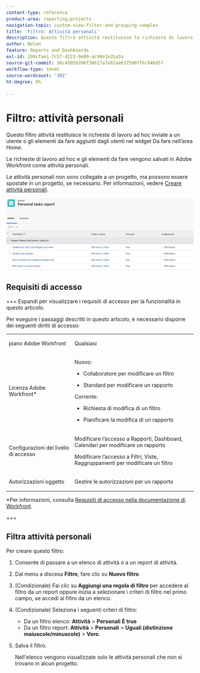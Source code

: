 ```yaml
---
content-type: reference
product-area: reporting;projects
navigation-topic: custom-view-filter-and-grouping-samples
title: 'Filtro: Attività personali'
description: Questo filtro attività restituisce le richieste di lavoro ad hoc inviate a un utente o gli elementi da fare aggiunti dagli utenti nella propria area Home. Le attività personali non sono collegate a un progetto, ma possono essere spostate in un progetto, se necessario.
author: Nolan
feature: Reports and Dashboards
exl-id: 204cfae1-7c57-4223-9e00-ac94e1e2ba3a
source-git-commit: 36c4505b396f38617a7e82ae637596ff6c046d57
workflow-type: tm+mt
source-wordcount: '302'
ht-degree: 0%

---
```


# Filtro: attività personali

<!--Audited: 10/2024-->

Questo filtro attività restituisce le richieste di lavoro ad hoc inviate a un utente o gli elementi da fare aggiunti dagli utenti nel widget Da fare nell’area Home.

Le richieste di lavoro ad hoc e gli elementi da fare vengono salvati in Adobe Workfront come attività personali.

Le attività personali non sono collegate a un progetto, ma possono essere spostate in un progetto, se necessario. Per informazioni, vedere [Creare attività personali](/help/quicksilver/workfront-basics/updating-work-items-and-viewing-updates/create-personal-tasks.md).

![](assets/personal-tasks-report.png)

## Requisiti di accesso

+++ Espandi per visualizzare i requisiti di accesso per la funzionalità in questo articolo.

Per eseguire i passaggi descritti in questo articolo, è necessario disporre dei seguenti diritti di accesso:

<table style="table-layout:auto"> 
 <col> 
 <col> 
 <tbody> 
  <tr> 
   <td role="rowheader">piano Adobe Workfront</td> 
   <td> <p>Qualsiasi</p> </td> 
  </tr> 
  <tr> 
   <td role="rowheader">Licenza Adobe Workfront*</td> 
   <td> 
    <p>Nuovo:</p>
   <ul><li><p>Collaboratore per modificare un filtro </p></li>
   <li><p>Standard per modificare un rapporto</p></li> </ul>

<p>Corrente:</p>
   <ul><li><p>Richiesta di modifica di un filtro </p></li>
   <li><p>Pianificare la modifica di un rapporto</p></li> </ul></td> 
  </tr> 
  <tr> 
   <td role="rowheader">Configurazioni del livello di accesso</td> 
   <td> <p>Modificare l’accesso a Rapporti, Dashboard, Calendari per modificare un rapporto</p> <p>Modificare l’accesso a Filtri, Viste, Raggruppamenti per modificare un filtro</p> </td> 
  </tr> 
  <tr> 
   <td role="rowheader">Autorizzazioni oggetto</td> 
   <td> <p>Gestire le autorizzazioni per un rapporto</p>  </td> 
  </tr> 
 </tbody> 
</table>

*Per informazioni, consulta [Requisiti di accesso nella documentazione di Workfront](/help/quicksilver/administration-and-setup/add-users/access-levels-and-object-permissions/access-level-requirements-in-documentation.md).

+++

## Filtra attività personali

Per creare questo filtro:

1. Consente di passare a un elenco di attività o a un report di attività.
1. Dal menu a discesa **Filtro**, fare clic su **Nuovo filtro**.
1. (Condizionale) Fai clic su **Aggiungi una regola di filtro** per accedere al filtro da un report oppure inizia a selezionare i criteri di filtro nel primo campo, se accedi al filtro da un elenco.
1. (Condizionale) Seleziona i seguenti criteri di filtro:

   * Da un filtro elenco: **Attività** > **Personali** **È true**
   * Da un filtro report: **Attività** > **Personali** > **Uguali (distinzione maiuscole/minuscole)** > **Vero**.
1. Salva il filtro.

   Nell&#39;elenco vengono visualizzate solo le attività personali che non si trovano in alcun progetto.
